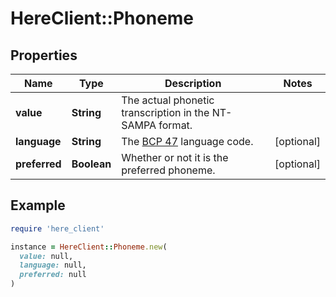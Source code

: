 # HereClient::Phoneme

## Properties

| Name | Type | Description | Notes |
| ---- | ---- | ----------- | ----- |
| **value** | **String** | The actual phonetic transcription in the NT-SAMPA format. |  |
| **language** | **String** | The [BCP 47](https://en.wikipedia.org/wiki/IETF_language_tag) language code. | [optional] |
| **preferred** | **Boolean** | Whether or not it is the preferred phoneme. | [optional] |

## Example

```ruby
require 'here_client'

instance = HereClient::Phoneme.new(
  value: null,
  language: null,
  preferred: null
)
```

